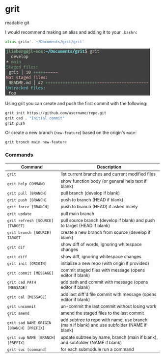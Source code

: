 # grit

readable git

I would recommend making an alias and adding it to your `.bashrc`
```sh
alias grit='. ~/Documents/grit/grit'
```

![preview](/preview.png)

Using grit you can create and push the first commit with the following:
```sh
grit init https://github.com/username/repo.git
grit cad . "Initial commit"
grit push
```

Or create a new branch (`new-feature`) based on the origin's `main`:
```sh
grit bronch main new-feature
```

### Commands

| Command | Description |
|----------------------------------|--------------------------------------------------------------------------|
| `grit` | list current branches and current modified files |
| `grit help COMMAND` | show function body (or general help text if blank) |
| `grit pull [BRANCH]` | pull branch (develop if blank) |
| `grit push [BRANCH]` | push to branch (HEAD if blank) |
| `grit force [BRANCH]` | push to branch (HEAD) if asked nicely |
| `grit update` | pull main branch |
| `grit refresh [SOURCE] [TARGET]` | pull source branch (develop if blank) and push to target (HEAD if blank) |
| `grit bronch [SOURCE] TARGET` | create a new branch from source (develop if blank) |
| `grit dif` | show diff of words, ignoring whitespace changes |
| `grit diff` | show diff, ignoring whitespace changes |
| `grit init [ORIGIN]` | initialize a new repo (with origin if provided) |
| `grit commit [MESSAGE]` | commit staged files with message (opens editor if blank) |
| `grit cad PATH [MESSAGE]` | add path and commit with message (opens editor if blank) |
| `grit cal [MESSAGE]` | add last diff'd file commit with message (opens editor if blank) |
| `grit uncommit` | un-commit the last commit without losing work |
| `grit amend` | amend the staged files to the last commit |
| `grit sad NAME ORIGIN [BRANCH] [PREFIX]` | add subtree to repo with name, use branch (main if blank) and use subfolder (NAME if blank) |
| `grit sup NAME [BRANCH] [PREFIX]` | update subtree by name, branch (main if blank), and subfolder (NAME if blank) |
| `grit suc [command]` | for each submodule run a command |
